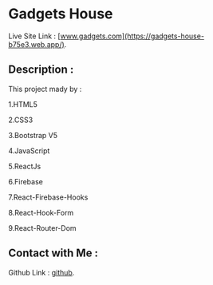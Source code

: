 # Gadgets House

Live Site Link :  [www.gadgets.com](https://gadgets-house-b75e3.web.app/).

## Description  :

This project mady by : 

1.HTML5 

2.CSS3 

3.Bootstrap V5 

4.JavaScript 

5.ReactJs

6.Firebase 

7.React-Firebase-Hooks

8.React-Hook-Form

9.React-Router-Dom

## Contact with Me :
Github Link :  [github](https://github.com/bakul11).

